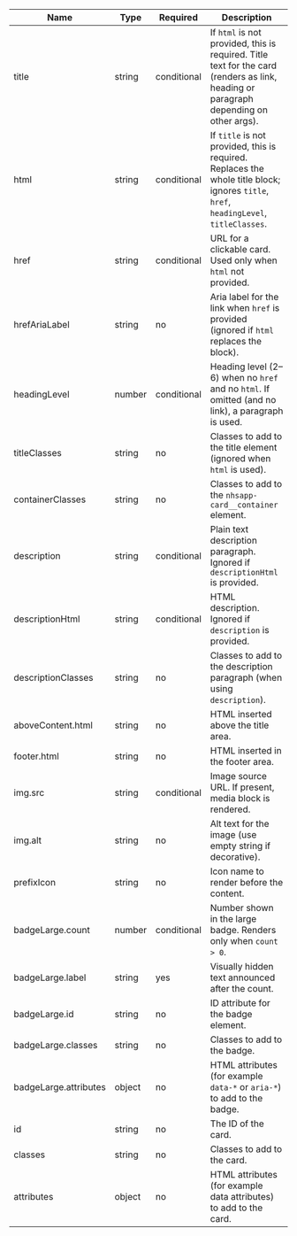 <!-- prettier-ignore-file -->

| Name                  | Type   | Required    | Description                                                                                                                            |
| --------------------- | ------ | ----------- | -------------------------------------------------------------------------------------------------------------------------------------- |
| title                 | string | conditional | If `html` is not provided, this is required. Title text for the card (renders as link, heading or paragraph depending on other args).  |
| html                  | string | conditional | If `title` is not provided, this is required. Replaces the whole title block; ignores `title`, `href`, `headingLevel`, `titleClasses`. |
| href                  | string | conditional | URL for a clickable card. Used only when `html` not provided.                                                                          |
| hrefAriaLabel         | string | no          | Aria label for the link when `href` is provided (ignored if `html` replaces the block).                                                |
| headingLevel          | number | conditional | Heading level (2–6) when no `href` and no `html`. If omitted (and no link), a paragraph is used.                                       |
| titleClasses          | string | no          | Classes to add to the title element (ignored when `html` is used).                                                                     |
| containerClasses      | string | no          | Classes to add to the `nhsapp-card__container` element.                                                                                |
| description           | string | conditional | Plain text description paragraph. Ignored if `descriptionHtml` is provided.                                                            |
| descriptionHtml       | string | conditional | HTML description. Ignored if `description` is provided.                                                                                |
| descriptionClasses    | string | no          | Classes to add to the description paragraph (when using `description`).                                                                |
| aboveContent.html     | string | no          | HTML inserted above the title area.                                                                                                    |
| footer.html           | string | no          | HTML inserted in the footer area.                                                                                                      |
| img.src               | string | conditional | Image source URL. If present, media block is rendered.                                                                                 |
| img.alt               | string | no          | Alt text for the image (use empty string if decorative).                                                                               |
| prefixIcon            | string | no          | Icon name to render before the content.                                                                                                |
| badgeLarge.count      | number | conditional | Number shown in the large badge. Renders only when `count > 0`.                                                                        |
| badgeLarge.label      | string | yes         | Visually hidden text announced after the count.                                                                                        |
| badgeLarge.id         | string | no          | ID attribute for the badge element.                                                                                                    |
| badgeLarge.classes    | string | no          | Classes to add to the badge.                                                                                                           |
| badgeLarge.attributes | object | no          | HTML attributes (for example `data-*` or `aria-*`) to add to the badge.                                                                |
| id                    | string | no          | The ID of the card.                                                                                                                    |
| classes               | string | no          | Classes to add to the card.                                                                                                            |
| attributes            | object | no          | HTML attributes (for example data attributes) to add to the card.                                                                      |

